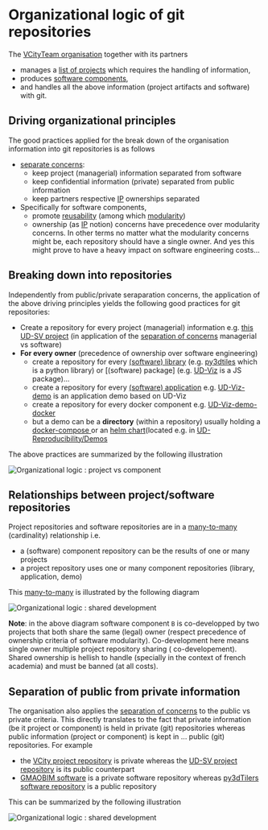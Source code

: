 # Organizational logic of git repositories
The [VCityTeam organisation](https://github.com/VCityTeam) together with its partners
 * manages a [list of projects](https://github.com/VCityTeam/VCity/tree/master/Projects) which 
   requires the handling of information,
 * produces [software components](https://github.com/VCityTeam/UD-SV/tree/master/SoftwareComponents),
 * and handles all the above information (project artifacts and software) with git.

## Driving organizational principles
The good practices applied for the break down of the organisation information into git repositories is as follows
 * [separate concerns](https://en.wikipedia.org/wiki/Separation_of_concerns): 
    - keep project (managerial) information separated from software
    - keep confidential information (private) separated from public information
    - keep partners respective [IP](https://en.wikipedia.org/wiki/Intellectual_property) ownerships separated
 * Specifically for software components, 
    - promote [reusability](https://en.wikipedia.org/wiki/Reusability) 
      (among which [modularity](https://en.wikipedia.org/wiki/Modular_programming))
    - ownership (as [IP](https://en.wikipedia.org/wiki/Intellectual_property) notion) concerns 
      have precedence over modularity concerns. In other terms no matter what the modularity 
      concerns might be, each repository should have a single owner. And yes this might prove
      to have a heavy impact on software engineering costs...

## Breaking down into repositories
Independently from public/private seraparation concerns, the application of the above driving 
principles yields the following good practices for git repositories:
 * Create a repository for every project (managerial) information e.g. [this UD-SV project](/Readme.md)
   (in application of the [separation of concerns](https://en.wikipedia.org/wiki/Separation_of_concerns) managerial vs software)
 * **For every owner** (precedence of ownership over software engineering)
   - create a repository for every [(software) library](https://en.wikipedia.org/wiki/Library_(computing)) (e.g. [py3dtiles](https://github.com/VCityTeam/py3dtiles) which is a python library) or [(software) package] (e.g. [UD-Viz](https://github.com/VCityTeam/UD-Viz) is a JS package)...
   - create a repository for every [(software) application](https://en.wikipedia.org/wiki/Application_software) e.g. [UD-Viz-demo](https://github.com/VCityTeam/UD-Viz-demo) is an application demo based on UD-Viz
   - create a repository for every docker component e.g. [UD-Viz-demo-docker](https://github.com/VCityTeam/UD-Viz-demo-docker)
   - but a demo can be a **directory** (within a repository) usually holding a [docker-compose ](https://docs.docker.com/compose/) or an [helm chart](https://github.com/helm/helm)(located e.g. in [UD-Reproducibility/Demos](https://github.com/VCityTeam/UD-Reproducibility/tree/master/Demos) 

The above practices are summarized by the following illustration

![Organizational logic : project vs component](Diagrams/UD-SV-Repository_organizational_logic_project_vs_component.png)

## Relationships between project/software repositories
Project repositories and software repositories are in a [many-to-many](https://en.wikipedia.org/wiki/Cardinality_(data_modeling)#Application_program_modeling_approaches) (cardinality) relationship i.e.
 - a (software) component repository can be the results of one or many projects
 - a project repository uses one or many component repositories (library, application, demo)

This [many-to-many](https://en.wikipedia.org/wiki/Cardinality_(data_modeling)#Application_program_modeling_approaches) is illustrated by the following diagram

![Organizational logic : shared development](Diagrams/UD-SV-Repository_organizational_logic_shared_development.png)

**Note**: in the above diagram software component `B` is co-developped by two projects that 
both share the same (legal) owner (respect precedence of ownership criteria of software 
modularity). Co-development here means single owner multiple project repository sharing (
co-developement). Shared ownership is hellish to handle (specially in the context of french
academia) and must be banned (at all costs).  

## Separation of public from private information
The organisation also applies the [separation of concerns](https://en.wikipedia.org/wiki/Separation_of_concerns) to the public vs private criteria.
This directly translates to the fact that private information (be it project or component) is held in private (git) repositories whereas public information (project or component) is kept in ...  public (git) repositories. For example
 - the [VCity project repository](https://github.com/VCityTeam/VCity/wiki/Projects) is private whereas the [UD-SV project repository](https://github.com/VCityTeam/UD-SV) is its public counterpart
 - [GMAOBIM software](https://github.com/VCityTeam/GMAOBIM) is a private software repository whereas [py3dTilers software repository](https://github.com/VCityTeam/py3dtilers) is a public repository

This can be summarized by the following illustration

![Organizational logic : shared development](Diagrams/UD-SV-Repository_organizational_logic_private_vs_public.png)
